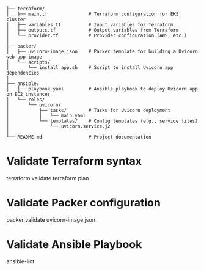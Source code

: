
```
├── terraform/
│   ├── main.tf               # Terraform configuration for EKS cluster
│   ├── variables.tf          # Input variables for Terraform
│   ├── outputs.tf            # Output variables from Terraform
│   └── provider.tf           # Provider configuration (AWS, etc.)
│
├── packer/
│   ├── uvicorn-image.json    # Packer template for building a Uvicorn web app image
│   └── scripts/
│       └── install_app.sh    # Script to install Uvicorn app dependencies
│
├── ansible/
│   ├── playbook.yaml         # Ansible playbook to deploy Uvicorn app on EC2 instances
│   └── roles/
│       └── uvicorn/
│           ├── tasks/        # Tasks for Uvicorn deployment
│           │   └── main.yaml
│           └── templates/    # Config templates (e.g., service files)
│               └── uvicorn.service.j2
│
└── README.md                 # Project documentation
```


# Validate Terraform syntax 
terraform validate
terraform plan

# Validate Packer configuration
packer validate uvicorn-image.json

# Validate Ansible Playbook
ansible-lint
